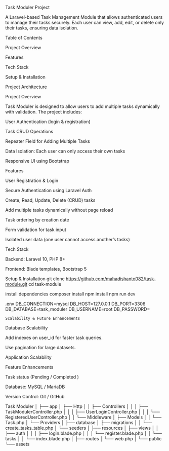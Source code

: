 Task Moduler Project

A Laravel-based Task Management Module that allows authenticated users to manage their tasks securely. Each user can view, add, edit, or delete only their tasks, ensuring data isolation.

Table of Contents

Project Overview

Features

Tech Stack

Setup & Installation

Project Architecture

Project Overview

Task Moduler is designed to allow users to add multiple tasks dynamically with validation. The project includes:

User Authentication (login & registration)

Task CRUD Operations

Repeater Field for Adding Multiple Tasks

Data Isolation: Each user can only access their own tasks

Responsive UI using Bootstrap

Features

User Registration & Login

Secure Authentication using Laravel Auth

Create, Read, Update, Delete (CRUD) tasks

Add multiple tasks dynamically without page reload

Task ordering by creation date

Form validation for task input

Isolated user data (one user cannot access another’s tasks)

Tech Stack

Backend: Laravel 10, PHP 8+

Frontend: Blade templates, Bootstrap 5


Setup & Installation
git clone https://github.com/mahadishanto082/task-module.git
cd task-module

install dependencies
composer install
npm install
npm run dev


.env
DB_CONNECTION=mysql
DB_HOST=127.0.0.1
DB_PORT=3306
DB_DATABASE=task_moduler
DB_USERNAME=root
DB_PASSWORD=


    Scalability & Future Enhancements

Database Scalability

Add indexes on user_id for faster task queries.

Use pagination for large datasets.

Application Scalability


Feature Enhancements

Task status (Pending / Completed )


Database: MySQL / MariaDB

Version Control: Git / GitHub

Task Moduler
│
├── app
│   ├── Http
│   │   ├── Controllers
│   │   │   ├── TaskModulerController.php
│   │   │   ├── UserLoginController.php
│   │   │   └── RegisteredUserController.php
│   │   └── Middleware
│   ├── Models
│   │   └── Task.php
│   └── Providers
│
├── database
│   ├── migrations
│   │   └── create_tasks_table.php
│   └── seeders
│
├── resources
│   ├── views
│   │   ├── auth
│   │   │   ├── login.blade.php
│   │   │   └── register.blade.php
│   │   └── tasks
│   │       └── index.blade.php
│
├── routes
│   └── web.php
│
└── public
    └── assets

